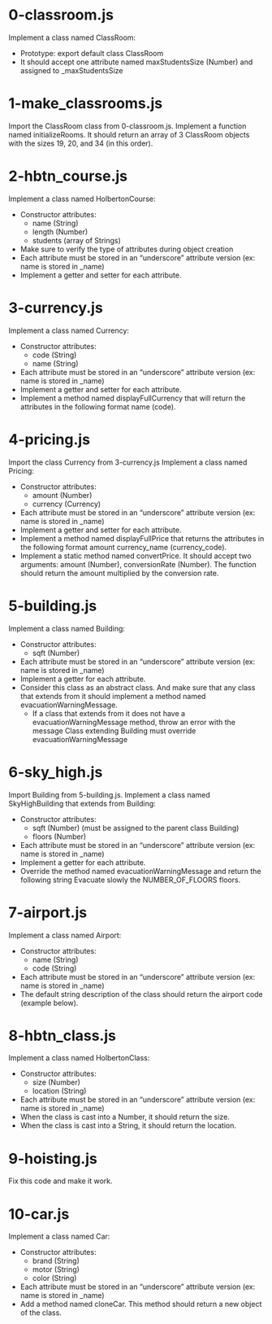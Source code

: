 # 0-classroom.js
Implement a class named ClassRoom:
- Prototype: export default class ClassRoom
- It should accept one attribute named maxStudentsSize (Number) and assigned to _maxStudentsSize

# 1-make_classrooms.js
Import the ClassRoom class from 0-classroom.js.
Implement a function named initializeRooms. It should return an array of 3 ClassRoom objects with the sizes 19, 20, and 34 (in this order).

# 2-hbtn_course.js
Implement a class named HolbertonCourse:
- Constructor attributes:
  - name (String)
  - length (Number)
  - students (array of Strings)
- Make sure to verify the type of attributes during object creation
- Each attribute must be stored in an “underscore” attribute version (ex: name is stored in _name)
- Implement a getter and setter for each attribute.

# 3-currency.js
Implement a class named Currency:
- Constructor attributes:
  - code (String)
  - name (String)
- Each attribute must be stored in an “underscore” attribute version (ex: name is stored in _name)
- Implement a getter and setter for each attribute.
- Implement a method named displayFullCurrency that will return the attributes in the following format name (code).

# 4-pricing.js
Import the class Currency from 3-currency.js
Implement a class named Pricing:
- Constructor attributes:
  - amount (Number)
  - currency (Currency)
- Each attribute must be stored in an “underscore” attribute version (ex: name is stored in _name)
- Implement a getter and setter for each attribute.
- Implement a method named displayFullPrice that returns the attributes in the following format amount currency_name (currency_code).
- Implement a static method named convertPrice. It should accept two arguments: amount (Number), conversionRate (Number). The function should return the amount multiplied by the conversion rate.

# 5-building.js
Implement a class named Building:
- Constructor attributes:
  - sqft (Number)
- Each attribute must be stored in an “underscore” attribute version (ex: name is stored in _name)
- Implement a getter for each attribute.
- Consider this class as an abstract class. And make sure that any class that extends from it should implement a method named evacuationWarningMessage.
  - If a class that extends from it does not have a evacuationWarningMessage method, throw an error with the message Class extending Building must override evacuationWarningMessage

# 6-sky_high.js
Import Building from 5-building.js.
Implement a class named SkyHighBuilding that extends from Building:
- Constructor attributes:
  - sqft (Number) (must be assigned to the parent class Building)
  - floors (Number)
- Each attribute must be stored in an “underscore” attribute version (ex: name is stored in _name)
- Implement a getter for each attribute.
- Override the method named evacuationWarningMessage and return the following string Evacuate slowly the NUMBER_OF_FLOORS floors.

# 7-airport.js
Implement a class named Airport:
- Constructor attributes:
  - name (String)
  - code (String)
- Each attribute must be stored in an “underscore” attribute version (ex: name is stored in _name)
- The default string description of the class should return the airport code (example below).

# 8-hbtn_class.js
Implement a class named HolbertonClass:
- Constructor attributes:
  - size (Number)
  - location (String)
- Each attribute must be stored in an “underscore” attribute version (ex: name is stored in _name)
- When the class is cast into a Number, it should return the size.
- When the class is cast into a String, it should return the location.

# 9-hoisting.js
Fix this code and make it work.

# 10-car.js
Implement a class named Car:
- Constructor attributes:
  - brand (String)
  - motor (String)
  - color (String)
- Each attribute must be stored in an “underscore” attribute version (ex: name is stored in _name)
- Add a method named cloneCar. This method should return a new object of the class.

